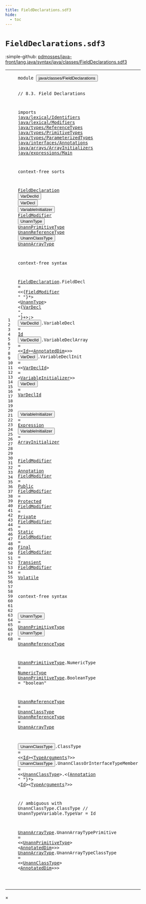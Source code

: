 ```yaml
---
title: FieldDeclarations.sdf3
hide:
  - toc
---
```


# `FieldDeclarations.sdf3`

:simple-github: [pdmosses/java-front/lang.java/syntax/java/classes/FieldDeclarations.sdf3]

[pdmosses/java-front/lang.java/syntax/java/classes/FieldDeclarations.sdf3]: https://github.com/pdmosses/java-front/blob/master/lang.java/syntax/java/classes/FieldDeclarations.sdf3 "The source file on GitHub"

<div class="sdf3"><table class="highlighttable"><tbody><tr><td class="linenos"><div class="linenodiv"><pre><span></span>1
2
3
4
5
6
7
8
9
10
11
12
13
14
15
16
17
18
19
20
21
22
23
24
25
26
27
28
29
30
31
32
33
34
35
36
37
38
39
40
41
42
43
44
45
46
47
48
49
50
51
52
53
54
55
56
57
58
59
60
61
62
63
64
65
66
67
68
</pre></div></td>
<td class="code"><pre><code><span class="keyword">module</span> <button class="modal-open" id="java/classes/FieldDeclarations_1_8" title="Multi-file references" data-urls="../ClassDeclarations.sdf3/#java/classes/FieldDeclarations_10_3 line 10; ../Main.sdf3/#java/classes/FieldDeclarations_7_3 line 7; ../MethodDeclarations.sdf3/#java/classes/FieldDeclarations_5_3 line 5; ../../arrays/ArrayInitializers.sdf3/#java/classes/FieldDeclarations_6_3 line 6; ../../interfaces/AnnotationTypes.sdf3/#java/classes/FieldDeclarations_11_3 line 11; ../../interfaces/ConstantDeclarations.sdf3/#java/classes/FieldDeclarations_7_3 line 7; ../../statements/LocalVariableDeclarations.sdf3/#java/classes/FieldDeclarations_6_3 line 6; ../../statements/Statements.sdf3/#java/classes/FieldDeclarations_6_3 line 6">java/classes/FieldDeclarations</button>

<span class="layout">// 8.3. Field Declarations</span>

<span class="keyword">imports</span>
  <a href="../../lexical/Identifiers.sdf3/#java/lexical/Identifiers_1_8" id="java/lexical/Identifiers_6_3" title="Defined at ../../lexical/Identifiers.sdf3 line 1">java/lexical/Identifiers</a>
  <a href="../../lexical/Modifiers.sdf3/#java/lexical/Modifiers_1_8" id="java/lexical/Modifiers_7_3" title="Defined at ../../lexical/Modifiers.sdf3 line 1">java/lexical/Modifiers</a>
  <a href="../../types/ReferenceTypes.sdf3/#java/types/ReferenceTypes_1_8" id="java/types/ReferenceTypes_8_3" title="Defined at ../../types/ReferenceTypes.sdf3 line 1">java/types/ReferenceTypes</a>
  <a href="../../types/PrimitiveTypes.sdf3/#java/types/PrimitiveTypes_1_8" id="java/types/PrimitiveTypes_9_3" title="Defined at ../../types/PrimitiveTypes.sdf3 line 1">java/types/PrimitiveTypes</a>
  <a href="../../types/ParameterizedTypes.sdf3/#java/types/ParameterizedTypes_1_8" id="java/types/ParameterizedTypes_10_3" title="Defined at ../../types/ParameterizedTypes.sdf3 line 1">java/types/ParameterizedTypes</a>
  <a href="../../interfaces/Annotations.sdf3/#java/interfaces/Annotations_1_8" id="java/interfaces/Annotations_11_3" title="Defined at ../../interfaces/Annotations.sdf3 line 1">java/interfaces/Annotations</a>
  <a href="../../arrays/ArrayInitializers.sdf3/#java/arrays/ArrayInitializers_1_8" id="java/arrays/ArrayInitializers_12_3" title="Defined at ../../arrays/ArrayInitializers.sdf3 line 1">java/arrays/ArrayInitializers</a>
  <a href="../../expressions/Main.sdf3/#java/expressions/Main_1_8" id="java/expressions/Main_13_3" title="Defined at ../../expressions/Main.sdf3 line 1">java/expressions/Main</a>

<span class="keyword">context-free sorts</span>

  <a href="../ClassDeclarations.sdf3/#FieldDeclaration_63_28" id="FieldDeclaration_17_3" title="Referenced at ../ClassDeclarations.sdf3 line 63">FieldDeclaration</a>
  <button class="modal-open" id="VarDeclId_18_3" title="Multi-file references" data-urls="#VarDeclId_33_35 line 33, 34; ../MethodDeclarations.sdf3/#VarDeclId_69_99 line 69, 71; ../../statements/Statements.sdf3/#VarDeclId_42_67 line 42, 106, 128">VarDeclId</button>
  <button class="modal-open" id="VarDecl_19_3" title="Multi-file references" data-urls="#VarDecl_30_70 line 30; ../../interfaces/ConstantDeclarations.sdf3/#VarDecl_18_43 line 18; ../../statements/LocalVariableDeclarations.sdf3/#VarDecl_19_43 line 19; ../../statements/Statements.sdf3/#VarDecl_45_63 line 45">VarDecl</button>
  <button class="modal-open" id="VariableInitializer_20_3" title="Multi-file references" data-urls="#VariableInitializer_33_49 line 33; ../../arrays/ArrayInitializers.sdf3/#VariableInitializer_14_41 line 14, 15">VariableInitializer</button>
  <a href="#FieldModifier_30_35" id="FieldModifier_21_3" title="Referenced at line 30">FieldModifier</a>
  <button class="modal-open" id="UnannType_22_3" title="Multi-file references" data-urls="#UnannType_30_57 line 30; ../MethodDeclarations.sdf3/#UnannType_39_12 line 39, 59, 60, 69, 71; ../../interfaces/AnnotationTypes.sdf3/#UnannType_38_43 line 38; ../../interfaces/ConstantDeclarations.sdf3/#UnannType_18_30 line 18; ../../statements/LocalVariableDeclarations.sdf3/#UnannType_19_30 line 19; ../../statements/Statements.sdf3/#UnannType_42_55 line 42, 45, 128">UnannType</button>
  <a href="#UnannPrimitiveType_50_15" id="UnannPrimitiveType_23_3" title="Referenced at line 50, 65">UnannPrimitiveType</a>
  <a href="#UnannReferenceType_51_15" id="UnannReferenceType_24_3" title="Referenced at line 51">UnannReferenceType</a>
  <button class="modal-open" id="UnannClassType_25_3" title="Multi-file references" data-urls="#UnannClassType_56_24 line 56, 60, 66; ../../statements/Statements.sdf3/#UnannClassType_107_27 line 107">UnannClassType</button>
  <a href="#UnannArrayType_57_24" id="UnannArrayType_26_3" title="Referenced at line 57">UnannArrayType</a>

<span class="keyword">context-free syntax</span>
  
  <a href="../ClassDeclarations.sdf3/#FieldDeclaration_63_28" id="FieldDeclaration_30_3" title="Referenced at ../ClassDeclarations.sdf3 line 63">FieldDeclaration</a>.<span class="cons_Constructor"><span id="FieldDecl_30_20" title="Not referenced">FieldDecl</span></span> = &lt;&lt;{<a href="#FieldModifier_21_3" id="FieldModifier_30_35" title="Defined at line 21, 39, 40, 41, 42, 43, 44, 45, 46">FieldModifier</a> <span class="cons_Lit">" "</span>}*&gt; &lt;<a href="#UnannType_22_3" id="UnannType_30_57" title="Defined at line 22, 50, 51">UnannType</a>&gt; &lt;{<a href="#VarDecl_19_3" id="VarDecl_30_70" title="Defined at line 19, 33, 34">VarDecl</a> <span class="cons_Lit">", "</span>}+&gt;<span class="cons_String">;</span>&gt;
  <button class="modal-open" id="VarDeclId_31_3" title="Multi-file references" data-urls="#VarDeclId_33_35 line 33, 34; ../MethodDeclarations.sdf3/#VarDeclId_69_99 line 69, 71; ../../statements/Statements.sdf3/#VarDeclId_42_67 line 42, 106, 128">VarDeclId</button>.<span class="cons_Constructor"><span id="VariableDecl_31_13" title="Not referenced">VariableDecl</span></span>      = <a href="../../lexical/Identifiers.sdf3/#Id_15_3" id="Id_31_33" title="Defined at ../../lexical/Identifiers.sdf3 line 15, 23">Id</a>
  <button class="modal-open" id="VarDeclId_32_3" title="Multi-file references" data-urls="#VarDeclId_33_35 line 33, 34; ../MethodDeclarations.sdf3/#VarDeclId_69_99 line 69, 71; ../../statements/Statements.sdf3/#VarDeclId_42_67 line 42, 106, 128">VarDeclId</button>.<span class="cons_Constructor"><span id="VariableDeclArray_32_13" title="Not referenced">VariableDeclArray</span></span> = &lt;&lt;<a href="../../lexical/Identifiers.sdf3/#Id_15_3" id="Id_32_35" title="Defined at ../../lexical/Identifiers.sdf3 line 15, 23">Id</a>&gt;&lt;<a href="../../types/ReferenceTypes.sdf3/#AnnotatedDim_19_3" id="AnnotatedDim_32_39" title="Defined at ../../types/ReferenceTypes.sdf3 line 19, 41">AnnotatedDim</a>+&gt;&gt;
  <button class="modal-open" id="VarDecl_33_3" title="Multi-file references" data-urls="#VarDecl_30_70 line 30; ../../interfaces/ConstantDeclarations.sdf3/#VarDecl_18_43 line 18; ../../statements/LocalVariableDeclarations.sdf3/#VarDecl_19_43 line 19; ../../statements/Statements.sdf3/#VarDecl_45_63 line 45">VarDecl</button>.<span class="cons_Constructor"><span id="VariableDeclInit_33_11" title="Not referenced">VariableDeclInit</span></span>    = &lt;&lt;<a href="#VarDeclId_18_3" id="VarDeclId_33_35" title="Defined at line 18, 31, 32">VarDeclId</a>&gt; <span class="cons_String">=</span> &lt;<a href="#VariableInitializer_20_3" id="VariableInitializer_33_49" title="Defined at line 20, 36, 37">VariableInitializer</a>&gt;&gt;
  <button class="modal-open" id="VarDecl_34_3" title="Multi-file references" data-urls="#VarDecl_30_70 line 30; ../../interfaces/ConstantDeclarations.sdf3/#VarDecl_18_43 line 18; ../../statements/LocalVariableDeclarations.sdf3/#VarDecl_19_43 line 19; ../../statements/Statements.sdf3/#VarDecl_45_63 line 45">VarDecl</button>                     = <a href="#VarDeclId_18_3" id="VarDeclId_34_33" title="Defined at line 18, 31, 32">VarDeclId</a>
  
  <button class="modal-open" id="VariableInitializer_36_3" title="Multi-file references" data-urls="#VariableInitializer_33_49 line 33; ../../arrays/ArrayInitializers.sdf3/#VariableInitializer_14_41 line 14, 15">VariableInitializer</button> = <a href="../../expressions/Main.sdf3/#Expression_21_3" id="Expression_36_25" title="Defined at ../../expressions/Main.sdf3 line 21">Expression</a>
  <button class="modal-open" id="VariableInitializer_37_3" title="Multi-file references" data-urls="#VariableInitializer_33_49 line 33; ../../arrays/ArrayInitializers.sdf3/#VariableInitializer_14_41 line 14, 15">VariableInitializer</button> = <a href="../../arrays/ArrayInitializers.sdf3/#ArrayInitializer_10_3" id="ArrayInitializer_37_25" title="Defined at ../../arrays/ArrayInitializers.sdf3 line 10, 14, 15">ArrayInitializer</a>
  
  <a href="#FieldModifier_30_35" id="FieldModifier_39_3" title="Referenced at line 30">FieldModifier</a> = <a href="../../interfaces/Annotations.sdf3/#Annotation_12_3" id="Annotation_39_19" title="Defined at ../../interfaces/Annotations.sdf3 line 12, 19, 20, 21">Annotation</a>
  <a href="#FieldModifier_30_35" id="FieldModifier_40_3" title="Referenced at line 30">FieldModifier</a> = <a href="../../lexical/Modifiers.sdf3/#Public_14_3" id="Public_40_19" title="Defined at ../../lexical/Modifiers.sdf3 line 14, 29">Public</a>
  <a href="#FieldModifier_30_35" id="FieldModifier_41_3" title="Referenced at line 30">FieldModifier</a> = <a href="../../lexical/Modifiers.sdf3/#Protected_13_3" id="Protected_41_19" title="Defined at ../../lexical/Modifiers.sdf3 line 13, 28">Protected</a>
  <a href="#FieldModifier_30_35" id="FieldModifier_42_3" title="Referenced at line 30">FieldModifier</a> = <a href="../../lexical/Modifiers.sdf3/#Private_12_3" id="Private_42_19" title="Defined at ../../lexical/Modifiers.sdf3 line 12, 27">Private</a>
  <a href="#FieldModifier_30_35" id="FieldModifier_43_3" title="Referenced at line 30">FieldModifier</a> = <a href="../../lexical/Modifiers.sdf3/#Static_15_3" id="Static_43_19" title="Defined at ../../lexical/Modifiers.sdf3 line 15, 30">Static</a>
  <a href="#FieldModifier_30_35" id="FieldModifier_44_3" title="Referenced at line 30">FieldModifier</a> = <a href="../../lexical/Modifiers.sdf3/#Final_10_3" id="Final_44_19" title="Defined at ../../lexical/Modifiers.sdf3 line 10, 25">Final</a>
  <a href="#FieldModifier_30_35" id="FieldModifier_45_3" title="Referenced at line 30">FieldModifier</a> = <a href="../../lexical/Modifiers.sdf3/#Transient_18_3" id="Transient_45_19" title="Defined at ../../lexical/Modifiers.sdf3 line 18, 32">Transient</a>
  <a href="#FieldModifier_30_35" id="FieldModifier_46_3" title="Referenced at line 30">FieldModifier</a> = <a href="../../lexical/Modifiers.sdf3/#Volatile_19_3" id="Volatile_46_19" title="Defined at ../../lexical/Modifiers.sdf3 line 19, 33">Volatile</a>
  
<span class="keyword">context-free syntax</span>  
  
  <button class="modal-open" id="UnannType_50_3" title="Multi-file references" data-urls="#UnannType_30_57 line 30; ../MethodDeclarations.sdf3/#UnannType_39_12 line 39, 59, 60, 69, 71; ../../interfaces/AnnotationTypes.sdf3/#UnannType_38_43 line 38; ../../interfaces/ConstantDeclarations.sdf3/#UnannType_18_30 line 18; ../../statements/LocalVariableDeclarations.sdf3/#UnannType_19_30 line 19; ../../statements/Statements.sdf3/#UnannType_42_55 line 42, 45, 128">UnannType</button> = <a href="#UnannPrimitiveType_23_3" id="UnannPrimitiveType_50_15" title="Defined at line 23, 53, 54">UnannPrimitiveType</a>
  <button class="modal-open" id="UnannType_51_3" title="Multi-file references" data-urls="#UnannType_30_57 line 30; ../MethodDeclarations.sdf3/#UnannType_39_12 line 39, 59, 60, 69, 71; ../../interfaces/AnnotationTypes.sdf3/#UnannType_38_43 line 38; ../../interfaces/ConstantDeclarations.sdf3/#UnannType_18_30 line 18; ../../statements/LocalVariableDeclarations.sdf3/#UnannType_19_30 line 19; ../../statements/Statements.sdf3/#UnannType_42_55 line 42, 45, 128">UnannType</button> = <a href="#UnannReferenceType_24_3" id="UnannReferenceType_51_15" title="Defined at line 24, 56, 57">UnannReferenceType</a>
  
  <a href="#UnannPrimitiveType_50_15" id="UnannPrimitiveType_53_3" title="Referenced at line 50, 65">UnannPrimitiveType</a>.<span class="cons_Constructor"><span id="NumericType_53_22" title="Not referenced">NumericType</span></span> = <a href="../../types/PrimitiveTypes.sdf3/#NumericType_11_3" id="NumericType_53_36" title="Defined at ../../types/PrimitiveTypes.sdf3 line 11, 17, 18, 19, 20, 21, 22, 23">NumericType</a>
  <a href="#UnannPrimitiveType_50_15" id="UnannPrimitiveType_54_3" title="Referenced at line 50, 65">UnannPrimitiveType</a>.<span class="cons_Constructor"><span id="BooleanType_54_22" title="Not referenced">BooleanType</span></span> = <span class="cons_Lit">"boolean"</span>
  
  <a href="#UnannReferenceType_51_15" id="UnannReferenceType_56_3" title="Referenced at line 51">UnannReferenceType</a> = <a href="#UnannClassType_25_3" id="UnannClassType_56_24" title="Defined at line 25, 59, 60">UnannClassType</a>
  <a href="#UnannReferenceType_51_15" id="UnannReferenceType_57_3" title="Referenced at line 51">UnannReferenceType</a> = <a href="#UnannArrayType_26_3" id="UnannArrayType_57_24" title="Defined at line 26, 65, 66">UnannArrayType</a>
  
  <button class="modal-open" id="UnannClassType_59_3" title="Multi-file references" data-urls="#UnannClassType_56_24 line 56, 60, 66; ../../statements/Statements.sdf3/#UnannClassType_107_27 line 107">UnannClassType</button>.<span class="cons_Constructor"><span id="ClassType_59_18" title="Not referenced">ClassType</span></span>                       = &lt;&lt;<a href="../../lexical/Identifiers.sdf3/#Id_15_3" id="Id_59_54" title="Defined at ../../lexical/Identifiers.sdf3 line 15, 23">Id</a>&gt;&lt;<a href="../../types/ParameterizedTypes.sdf3/#TypeArguments_11_3" id="TypeArguments_59_58" title="Defined at ../../types/ParameterizedTypes.sdf3 line 11, 17">TypeArguments</a>?&gt;&gt;
  <button class="modal-open" id="UnannClassType_60_3" title="Multi-file references" data-urls="#UnannClassType_56_24 line 56, 60, 66; ../../statements/Statements.sdf3/#UnannClassType_107_27 line 107">UnannClassType</button>.<span class="cons_Constructor"><span id="UnannClassOrInterfaceTypeMember_60_18" title="Not referenced">UnannClassOrInterfaceTypeMember</span></span> = &lt;&lt;<a href="#UnannClassType_25_3" id="UnannClassType_60_54" title="Defined at line 25, 59, 60">UnannClassType</a>&gt;<span class="cons_String">.</span>&lt;{<a href="../../interfaces/Annotations.sdf3/#Annotation_12_3" id="Annotation_60_72" title="Defined at ../../interfaces/Annotations.sdf3 line 12, 19, 20, 21">Annotation</a> <span class="cons_Lit">" "</span>}*&gt; &lt;<a href="../../lexical/Identifiers.sdf3/#Id_15_3" id="Id_60_91" title="Defined at ../../lexical/Identifiers.sdf3 line 15, 23">Id</a>&gt;&lt;<a href="../../types/ParameterizedTypes.sdf3/#TypeArguments_11_3" id="TypeArguments_60_95" title="Defined at ../../types/ParameterizedTypes.sdf3 line 11, 17">TypeArguments</a>?&gt;&gt;
  
<span class="layout">//  ambiguous with UnannClassType.ClassType</span>
<span class="layout">//  UnannTypeVariable.TypeVar            = Id</span>
  
  <a href="#UnannArrayType_57_24" id="UnannArrayType_65_3" title="Referenced at line 57">UnannArrayType</a>.<span class="cons_Constructor"><span id="UnannArrayTypePrimitive_65_18" title="Not referenced">UnannArrayTypePrimitive</span></span>    = &lt;&lt;<a href="#UnannPrimitiveType_23_3" id="UnannPrimitiveType_65_49" title="Defined at line 23, 53, 54">UnannPrimitiveType</a>&gt; &lt;<a href="../../types/ReferenceTypes.sdf3/#AnnotatedDim_19_3" id="AnnotatedDim_65_70" title="Defined at ../../types/ReferenceTypes.sdf3 line 19, 41">AnnotatedDim</a>+&gt;&gt;
  <a href="#UnannArrayType_57_24" id="UnannArrayType_66_3" title="Referenced at line 57">UnannArrayType</a>.<span class="cons_Constructor"><span id="UnannArrayTypeClassType_66_18" title="Not referenced">UnannArrayTypeClassType</span></span>    = &lt;&lt;<a href="#UnannClassType_25_3" id="UnannClassType_66_49" title="Defined at line 25, 59, 60">UnannClassType</a>&gt; &lt;<a href="../../types/ReferenceTypes.sdf3/#AnnotatedDim_19_3" id="AnnotatedDim_66_66" title="Defined at ../../types/ReferenceTypes.sdf3 line 19, 41">AnnotatedDim</a>+&gt;&gt;
  
  
</code></pre></td></tr></tbody></table></div>

<div id="modal">
  <div id="modal-content">
    <span id="modal-close">&times;</span>
    <h2 id="modal-h2"></h2>
    <p  id="modal-p"></p>
    <ul id="modal-ul"></ul>
  </div>
</div>
